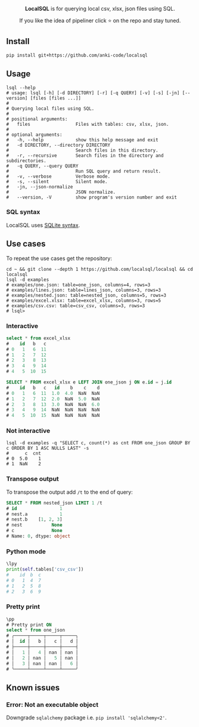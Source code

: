 <p align="center">
<b>LocalSQL</b> is for querying local csv, xlsx, json files using SQL. 
</p>

<p align="center">  
If you like the idea of pipeliner click ⭐ on the repo and stay tuned.
</p>

## Install
```bash
pip install git+https://github.com/anki-code/localsql
```

## Usage

```xsh
lsql --help
# usage: lsql [-h] [-d DIRECTORY] [-r] [-q QUERY] [-v] [-s] [-jn] [--version] [files [files ...]]
#
# Querying local files using SQL.
#
# positional arguments:
#   files                 Files with tables: csv, xlsx, json.
# 
# optional arguments:
#   -h, --help            show this help message and exit
#   -d DIRECTORY, --directory DIRECTORY
#                         Search files in this directory.
#   -r, --recursive       Search files in the directory and subdirectories.
#   -q QUERY, --query QUERY
#                         Run SQL query and return result.
#   -v, --verbose         Verbose mode.
#   -s, --silent          Silent mode.
#   -jn, --json-normalize
#                         JSON normalize.
#   --version, -V         show program's version number and exit
```

### SQL syntax
LocalSQL uses [SQLite syntax](http://www.sqlite.org/lang.html).

## Use cases
To repeat the use cases get the repository:
```xsh
cd ~ && git clone --depth 1 https://github.com/localsql/localsql && cd localsql
lsql -d examples
# examples/one.json: table=one_json, columns=4, rows=3
# examples/lines.json: table=lines_json, columns=3, rows=3
# examples/nested.json: table=nested_json, columns=5, rows=3
# examples/excel.xlsx: table=excel_xlsx, columns=3, rows=5
# examples/csv.csv: table=csv_csv, columns=3, rows=3
# lsql>
```

### Interactive
```sql
select * from excel_xlsx
#    id   b   c
# 0   1   6  11
# 1   2   7  12
# 2   3   8  13
# 3   4   9  14
# 4   5  10  15

SELECT * FROM excel_xlsx e LEFT JOIN one_json j ON e.id = j.id
#    id   b   c   id    b    c    d
# 0   1   6  11  1.0  4.0  NaN  NaN
# 1   2   7  12  2.0  NaN  5.0  NaN
# 2   3   8  13  3.0  NaN  NaN  6.0
# 3   4   9  14  NaN  NaN  NaN  NaN
# 4   5  10  15  NaN  NaN  NaN  NaN
```
### Not interactive
```xsh
lsql -d examples -q "SELECT c, count(*) as cnt FROM one_json GROUP BY c ORDER BY 1 ASC NULLS LAST" -s
#      c  cnt
# 0  5.0    1
# 1  NaN    2
```

### Transpose output
To transpose the output add `/t` to the end of query:
```sql
SELECT * FROM nested_json LIMIT 1 /t
# id                1
# nest.a            1
# nest.b    [1, 2, 3]
# nest           None
# c              None
# Name: 0, dtype: object
```

### Python mode
```python
\lpy
print(self.tables['csv_csv'])
#    id  b  c
# 0   1  4  7
# 1   2  5  8
# 2   3  6  9
```

### Pretty print

```sql
\pp
# Pretty print ON
select * from one_json
# ╭─────┬─────┬─────┬─────╮
# │  id │   b │   c │   d │
# ├─────┼─────┼─────┼─────┤
# │   1 │   4 │ nan │ nan │
# │   2 │ nan │   5 │ nan │
# │   3 │ nan │ nan │   6 │
# ╰─────┴─────┴─────┴─────╯
```

## Known issues

### Error: Not an executable object

Downgrade `sqlalchemy` package i.e. `pip install 'sqlalchemy<2'`.
